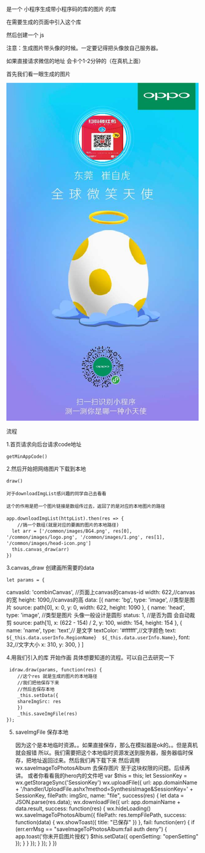 是一个 小程序生成带小程序码的库的图片  的库

在需要生成的页面中引入这个库 

然后创建一个 js

注意：生成图片带头像的时候。一定要记得把头像放自己服务器。

如果直接请求微信的地址 会卡个1-2分钟的（在真机上面）



首先我们看一眼生成的图片




<img src="./demo.jpg">



流程


1.首页请求向后台请求code地址

	getMinAppCode()

2.然后开始把网络图片下载到本地

	draw()

	对于downloadImgList感兴趣的同学自己去看看

	这个的作用是把一个图片链接是数组传过去，返回了的是对应的本地图片的路径

	app.downloadImgList(httpList).then(res => {
		//搞一个数组(就是对应的要画的图片的本地路径)
	  let arr = ['/common/images/BG4.png', res[0], '/common/images/logo.png', '/common/images/1.png', res[1], '/common/images/head-icon.png']
	  this.canvas_draw(arr)
	})

3.canvas_draw 创建画所需要的data

	let params = {
  canvasId: 'combinCanvas', //页面上canvas的canvas-id
  width: 622,//canvas的宽
  height: 1090,//canvas的高
  data: [{
      name: 'bg',
      type: 'image', //类型是图片
      source: path[0],
      x: 0,
      y: 0,
      width: 622,
      height: 1090
    },
    {
      name: 'head',
      type: 'image', //类型是图片 头像一般设计是圆形
      status: 1, //是否为圆  会自动裁剪
      source: path[1],
      x: (622 - 154) / 2,
      y: 100,
      width: 154,
      height: 154
    },
    {
      name: 'name',
      type: 'text',// 是文字
      textColor: '#ffffff',//文字颜色
      text: `${_this.data.userInfo.RegionName}  ${_this.data.userInfo.Name}`,
      font: 32,//文字大小
      x: 310,
      y: 300,
    }
  ]


4.用我们引入的库 开始作画 具体想要知道的流程。可以自己去研究一下

	 idraw.draw(params, function(res) {
		//这个res 就是生成的图片的本地路径
		//我们把他保存下来
		//然后去保存本地
		_this.setData({
		shareImgSrc: res
		})
		_this.saveImgFile(res)
	});


5. saveImgFile 保存本地

	因为这个是本地临时资源。。如果直接保存，那么在模拟器是ok的。。但是真机就会报错
	所以。我们需要把这个本地临时资源发送到服务器，服务器临时保存，把地址返回过来。然后我们再下载下来
	然后调用wx.saveImageToPhotosAlbum 去保存图片
	至于这块权限的问题。后续再讲。 或者你看看我的hero内的文件吧
	     var $this = this;
		    let SessionKey = wx.getStorageSync('SessionKey')
		    wx.uploadFile({
		      url: app.domainName + '/handler/UploadFile.ashx?method=SynthesisImage&SessionKey=' + SessionKey,
		      filePath: imgSrc,
		      name: "file",
		      success(res) {
		        let data = JSON.parse(res.data);
		        wx.downloadFile({
		          url: app.domainName + data.result,
		          success: function(res) {
		            wx.hideLoading()
		            wx.saveImageToPhotosAlbum({
		              filePath: res.tempFilePath,
		              success: function(data) {
		                wx.showToast({
		                  title: "已保存"
		                })
		              },
		              fail: function(err) {
		                if (err.errMsg == "saveImageToPhotosAlbum:fail auth deny") {
		                  app.toast('你未开启图片授权')
		                  $this.setData({
		                    openSetting: "openSetting"
		                  });
		                }
		              }
		            });
		          }
		        });
		      }
		    })